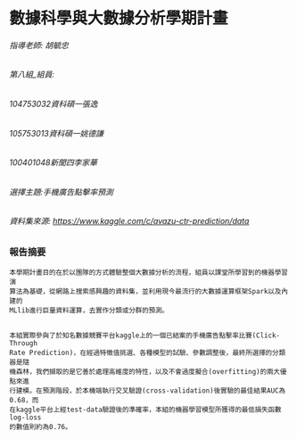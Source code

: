 數據科學與大數據分析學期計畫
=====

###### 指導老師: 胡毓忠
###### 第八組_組員:
###### 104753032資科碩一張逸
###### 105753013資科碩一姚德謙
###### 100401048新聞四李家華


###### 選擇主題:手機廣告點擊率預測<br/>
###### 資料集來源: <https://www.kaggle.com/c/avazu-ctr-prediction/data> <br/>

### 報告摘要   
   
    
    本學期計畫目的在於以團隊的方式體驗整個大數據分析的流程，組員以課堂所學習到的機器學習演
    算法為基礎，從網路上搜索感興趣的資料集，並利用現今最流行的大數據運算框架Spark以及內建的
    MLlib進行巨量資料運算，去實作分類或分群的預測。
    
    
    本組實際參與了於知名數據競賽平台kaggle上的一個已結案的手機廣告點擊率比賽(Click-Through 
    Rate Prediction)，在經過特徵值挑選、各種模型的試驗、參數調整後，最終所選擇的分類器是隨
    機森林，我們擷取的是它善於處理高維度的特性，以及不會過度擬合(overfitting)的兩大優點來進
    行建模。在預測階段，於本機端執行交叉驗證(cross-validation)後實驗的最佳結果AUC為0.68，而
    在kaggle平台上經test-data驗證後的準確率，本組的機器學習模型所獲得的最低損失函數log-loss
    的數值則約為0.76。







  
